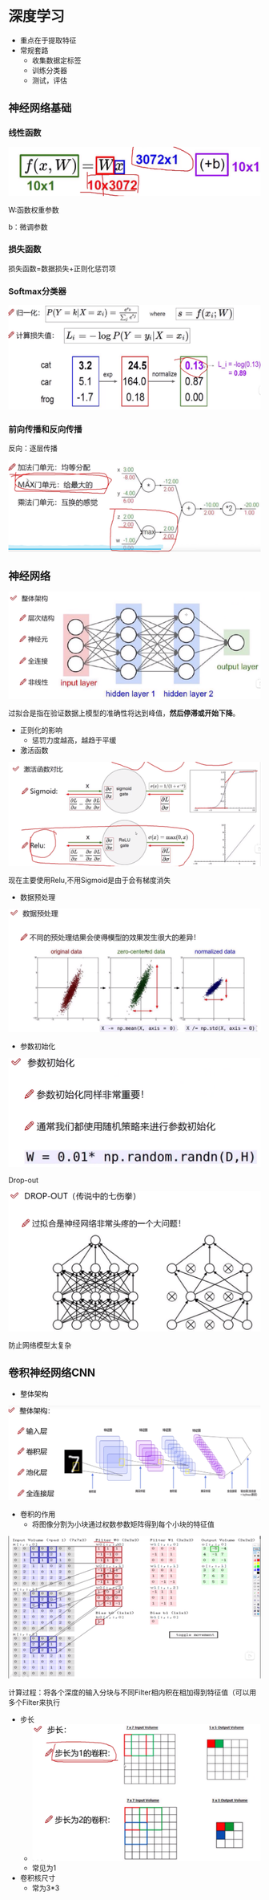 # 深度学习

- 重点在于提取特征 
- 常规套路
  - 收集数据定标签
  - 训练分类器
  - 测试，评估

## 神经网络基础

### 线性函数

![image-20230119165634661](深度学习.assets/image-20230119165634661.png)

W:函数权重参数

b：微调参数

### 损失函数

损失函数=数据损失+正则化惩罚项

### Softmax分类器

![image-20230119172159233](深度学习.assets/image-20230119172159233.png)

### 前向传播和反向传播

反向：逐层传播

![image-20230119181134697](深度学习.assets/image-20230119181134697.png)

## 神经网络

![image-20230119182250791](深度学习.assets/image-20230119182250791.png)

过拟合是指在验证数据上模型的准确性将达到峰值，**然后停滞或开始下降**。

- 正则化的影响
  - 惩罚力度越高，越趋于平缓
- 激活函数

![image-20230119184123782](深度学习.assets/image-20230119184123782.png)

现在主要使用Relu,不用Sigmoid是由于会有梯度消失

- 数据预处理

![image-20230119184352064](深度学习.assets/image-20230119184352064.png)

- 参数初始化

![image-20230119184615445](深度学习.assets/image-20230119184615445.png)

Drop-out

![image-20230119184942104](深度学习.assets/image-20230119184942104.png)

防止网络模型太复杂

## 卷积神经网络CNN

- 整体架构

![image-20230123214434117](深度学习.assets/image-20230123214434117.png)

- 卷积的作用
  - 将图像分割为小块通过权数参数矩阵得到每个小块的特征值

![image-20230123222437038](深度学习.assets/image-20230123222437038.png)

计算过程：将各个深度的输入分块与不同Filter相内积在相加得到特征值（可以用多个Filter来执行

- 步长
  - ![image-20230123223155275](深度学习.assets/image-20230123223155275.png)
  - 常见为1
- 卷积核尺寸
  - 常为3*3
